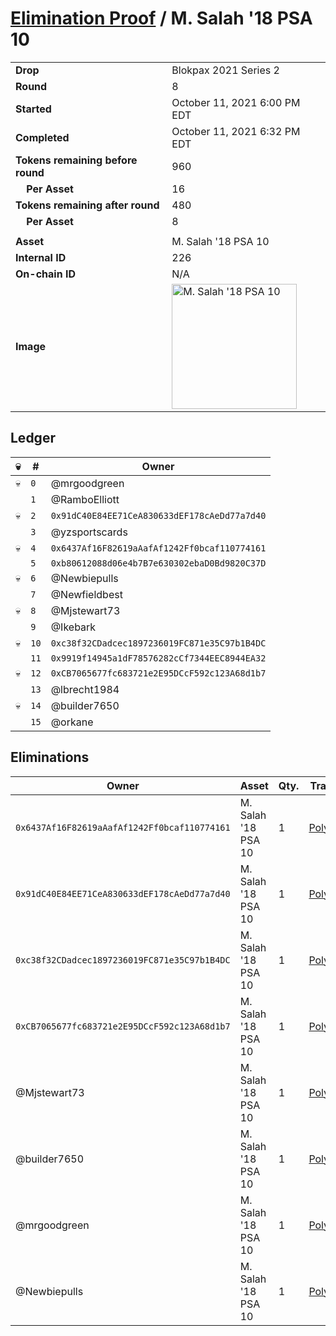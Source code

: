 # [Elimination Proof](./readme.md) / M. Salah &#039;18 PSA 10

|||
|---|---|
| **Drop** | Blokpax 2021 Series 2 |
| **Round** | 8 |
| **Started** | October 11, 2021 6:00 PM EDT |
| **Completed** | October 11, 2021 6:32 PM EDT |
| **Tokens remaining before round** | 960 |
| **&nbsp;&nbsp;&nbsp;&nbsp;Per Asset** | 16 |
| **Tokens remaining after round** | 480 |
| **&nbsp;&nbsp;&nbsp;&nbsp;Per Asset** | 8 |
| | |
| **Asset** | M. Salah &#039;18 PSA 10 |
| **Internal ID** | 226 |
| **On-chain ID** | N/A |
| **Image** | <img src="https://tcdn.blokpax.com/9484ebfa-639a-401b-af52-831158c89ab3/7607a9af619314b0b256cb8d110d336be78afc969f56fcfe3a7c37fe75a2120b.jpg" height="200" alt="M. Salah &#039;18 PSA 10" /> |

## Ledger

| 💀 | # | Owner |
| --- | --- | --- |
| 💀 | `0` | @mrgoodgreen |
|  | `1` | @RamboElliott |
| 💀 | `2` | `0x91dC40E84EE71CeA830633dEF178cAeDd77a7d40` |
|  | `3` | @yzsportscards |
| 💀 | `4` | `0x6437Af16F82619aAafAf1242Ff0bcaf110774161` |
|  | `5` | `0xb80612088d06e4b7B7e630302ebaD0Bd9820C37D` |
| 💀 | `6` | @Newbiepulls |
|  | `7` | @Newfieldbest |
| 💀 | `8` | @Mjstewart73 |
|  | `9` | @Ikebark |
| 💀 | `10` | `0xc38f32CDadcec1897236019FC871e35C97b1B4DC` |
|  | `11` | `0x9919f14945a1dF78576282cCf7344EEC8944EA32` |
| 💀 | `12` | `0xCB7065677fc683721e2E95DCcF592c123A68d1b7` |
|  | `13` | @lbrecht1984 |
| 💀 | `14` | @builder7650 |
|  | `15` | @orkane |


## Eliminations

| Owner | Asset | Qty. | Transaction |
| --- | --- | --- | --- |
| `0x6437Af16F82619aAafAf1242Ff0bcaf110774161` | M. Salah '18 PSA 10 | 1 | [Polygonscan](https://polygonscan.com/tx/0x7003e37d6588e8c17d5e965d58d298a49e2abf03831772d88f4893e6c1c5b142) |
| `0x91dC40E84EE71CeA830633dEF178cAeDd77a7d40` | M. Salah '18 PSA 10 | 1 | [Polygonscan](https://polygonscan.com/tx/0xbc73ba1092ac526316b613e30a769b0a14094c82c0f91e259e0cffb09518ad04) |
| `0xc38f32CDadcec1897236019FC871e35C97b1B4DC` | M. Salah '18 PSA 10 | 1 | [Polygonscan](https://polygonscan.com/tx/0x911956ed30bdfb120c41f2024cbd7650a851982e551ad93157c3088ade088445) |
| `0xCB7065677fc683721e2E95DCcF592c123A68d1b7` | M. Salah '18 PSA 10 | 1 | [Polygonscan](https://polygonscan.com/tx/0x1c78e59d5af04cb57b6125f8d7ca110f530dba2edd8f4b92cc9140bf08ccb689) |
| @Mjstewart73 | M. Salah '18 PSA 10 | 1 | [Polygonscan](https://polygonscan.com/tx/0x7e1b230679f6e22a7af0d6d2193ff874d4d8f6f86894f4e83dd4f39e92ba9996) |
| @builder7650 | M. Salah '18 PSA 10 | 1 | [Polygonscan](https://polygonscan.com/tx/0x671e9481cce9533662ad0baad11fd8beb9a3bfe88109ba05c1e6093b9ec10f2f) |
| @mrgoodgreen | M. Salah '18 PSA 10 | 1 | [Polygonscan](https://polygonscan.com/tx/0x26bce66c1529dc7da241c5fdefbf5ef65e1be1c969456a0e6ce1cf054316f3e7) |
| @Newbiepulls | M. Salah '18 PSA 10 | 1 | [Polygonscan](https://polygonscan.com/tx/0xa54c8887886095c2839052686cf0d2e7093b47abf6b46bef65d3478e29b68541) |
